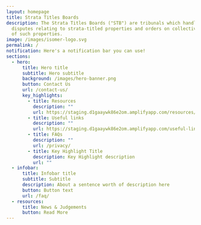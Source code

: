 ```yaml
---
layout: homepage
title: Strata Titles Boards
description: The Strata Titles Boards ("STB") are tribunals which handle
  disputes relating to strata-titled properties and orders on collective sales
  of such properties.
image: /images/isomer-logo.svg
permalink: /
notification: Here's a notification bar you can use!
sections:
  - hero:
      title: Hero title
      subtitle: Hero subtitle
      background: /images/hero-banner.png
      button: Contact Us
      url: /contact-us/
      key_highlights:
        - title: Resources
          description: ""
          url: https://staging.d1gaaywk86e2om.amplifyapp.com/resources/
        - title: Useful links
          description: ""
          url: https://staging.d1gaaywk86e2om.amplifyapp.com/useful-links/
        - title: FAQs
          description: ""
          url: /privacy/
        - title: Key Highlight Title
          description: Key Highlight description
          url: ""
  - infobar:
      title: Infobar title
      subtitle: Subtitle
      description: About a sentence worth of description here
      button: Button text
      url: /faq/
  - resources:
      title: News & Judgements
      button: Read More
---
```

